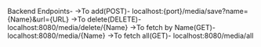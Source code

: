 Backend Endpoints-
->To add(POST)- localhost:{port}/media/save?name={Name}&url={URL}
->To delete(DELETE)- localhost:8080/media/delete/{Name}
->To fetch by Name(GET)- localhost:8080/media/{Name}
->To fetch all(GET)- localhost:8080/media/all

